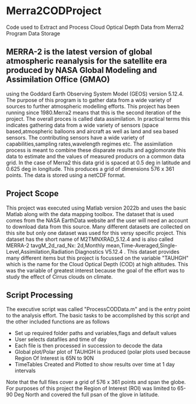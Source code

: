 # Merra2CODProject
Code used to Extract and Process Cloud Optical Depth Data from Merra2 Program Data Storage
## MERRA-2 is the latest version of global atmospheric reanalysis for the satellite era produced by NASA Global Modeling and Assimilation Office (GMAO)
using the Goddard Earth Observing System Model (GEOS) version 5.12.4. The purpose of this program is to gather data from a wide variety of sources to
further atmospheric modelling efforts. This project has been running since 1980.Merra2 means that this is the second iteration of the project. The overall proces is 
called data assimilation. In practical terms this indicates gathering data from a wide variety of sensors (space based,atmospheric balloons and aircraft as well as 
land and sea based sensors.
The contributing sensors have a wide variety of capabilities,sampling rates,wavelength regimes etc. The assimilation process is meant to combine these disparate results
and agglomorate this data to estimate and the values of measured producrs on a common data grid. In the case of Merra2 this data grid is spaced at 0.5 deg in latitude and
0.625 deg in longitude. This produces a grid of dimensions  576 x 361 points. The data is stored using a netCDF format.
## Project Scope
This project was executed using Matlab version 2022b and uses the basic Matlab along with the data mapping toolbox. The dataset that is used comes from the NASA EarthData website
anf the user will need an account to download data from this source. Many different datasets are collected on this site but only one dataset was used for this versy specific project.
This dataset has the short name of M2TMNXRAD_5.12.4 and is also called MERRA-2 tavgM_2d_rad_Nx: 2d,Monthly mean,Time-Averaged,Single-Level,Assimilation,Radiation Diagnostics V5.12.4 .
This dataset provides many different items but this project is focussed on the variable "TAUHGH" which is the name for the Cloud Optical Depth (COD) at high altitudes. This was the variable
of greatest interest because the goal of the effort was to study the effect of Cirrus clouds on climate.
## Script Processing
The executive script was called "ProcessCODData.m" and is the entry point to the analysis effort. The basic tasks to be accomplished by this script and the other included functions are as follows
+ Set up required folder paths and variables,flags and default values
+ User selects datafiles and time of day
+ Each file is then processed in succession to decode the data
+ Global plot/Polar plot of TAUHGH is produced (polar plots used because Region Of Interest is 65N to 90N
+ TimeTables Created and Plotted to show results over time at 1 day intervals

Note that the full files cover a grid of 576 x 361 points and span the globe. For purposes of this project the Region of Interest (ROI)
was limited to 65-90 Deg North and covered the full psan of the glove in latitude.
 

  
